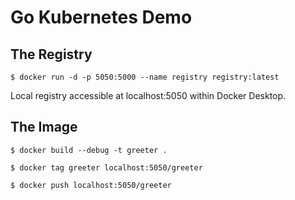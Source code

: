 # Go Kubernetes Demo

## The Registry

    $ docker run -d -p 5050:5000 --name registry registry:latest

Local registry accessible at localhost:5050 within Docker Desktop.

## The Image

    $ docker build --debug -t greeter .

    $ docker tag greeter localhost:5050/greeter

    $ docker push localhost:5050/greeter